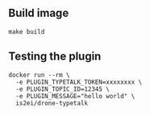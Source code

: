 ## Build image

```
make build
```

## Testing the plugin

```
docker run --rm \
  -e PLUGIN_TYPETALK_TOKEN=xxxxxxxx \
  -e PLUGIN_TOPIC_ID=12345 \
  -e PLUGIN_MESSAGE="hello world" \
  is2ei/drone-typetalk
```
